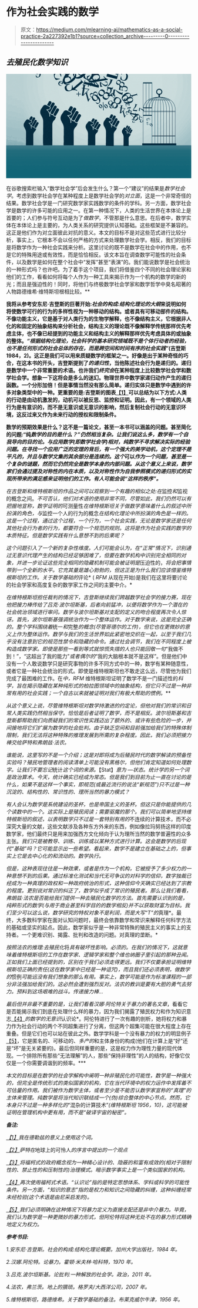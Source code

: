# 作为社会实践的数学

> 原文：<https://medium.com/mlearning-ai/mathematics-as-a-social-practice-2a227392e1b1?source=collection_archive---------0----------------------->

## *去殖民化数学知识*

![](img/5c59df47ba5bf2aad7ba9d96b144b97c.png)

在谷歌搜索栏输入“数学社会学”后会发生什么？第一个“建议”的结果是*数学社会学*。考虑到数学社会学在某种程度上是数学社会学的*对立面*，这是一个非常奇怪的结果。数学社会学是一门研究数学家实践数学的条件的学科。另一方面，数学社会学是数学的许多可能的应用之一。在第一种情况下，人类的生活世界在本体论上是首要的；人们参与符号互动是为了*做数学*，不管那是什么意思。在后者中，数学实体在本体论上是主要的，为人类关系的研究提供认知基础。这些框架是不兼容的。这正是他们作为对立面彼此对抗的意义。本文的目标不是对这些范式进行比较分析，事实上，它根本不会以任何严格的方式来处理数学社会学。相反，我们的目标是将数学作为一种社会实践来分析。这里讨论的既不是数学在社会中的作用，也不是它的特殊用途或有效性，而是恰恰相反。该文本旨在调查数学可能性的社会条件，以及数学是如何在整个社会中“发挥”甚至“表演”的。我们能说数学是社会统治的一种形式吗？也许吧。为了着手这个项目，我们将借鉴四个不同的社会理论家和他们的工作，看看如何将每个人作为一种工具来揭示作为一个机构的数学的新的光；而且是强迫性的！同时，将他们与终极数学社会学家和数学哲学中臭名昭著的人物路德维希·维特斯坦根相比较。**

**我将从参考安东尼·吉登斯的巨著开始:*社会的构成:结构化理论的大纲*来说明如何将使数学可行的行为的多样性视为一种移动的结构。或者具有可移动部件的结构。不像功能主义，它是基于对人类行为的生物学解释，也不像结构主义，它根据非人化的和固定的抽象结构来分析社会，结构主义的理论既不像解释学传统那样优先考虑主体，也不像已经提到的功能主义和结构主义的解释那样优先考虑具体的或抽象的整体。*“根据结构化理论，社会科学的基本研究领域既不是个体行动者的经验，也不是任何形式的社会总体的存在，而是跨空间和时间有序的社会实践”*(吉登斯 1984，2)。这正是我们可以用来质疑数学的框架之一。好像是出于某种奇怪的巧合，在这本书的开头，吉登斯提到了*的递归性*，当他陈述社会行为是递归的。递归是数学中一个非常重要的术语。也许我们*终究会*在某种程度上比较数学社会学和数学社会学。想象一下这将会是多么的迷幻。物理世界中数学家递归动作产生的递归函数。一个分形加倍！但是事情当然没有那么简单。递归实体只是数学中遇到的许多对象类型中的一种。更重要的是:吉登斯的图表[【1】](#_ftn1)可以总结为以下方式:人类的行动是由动机激发的，动机可以被反思、监控和证明。因此，有一个领域的人类行为是有意识的，而不是无意识或无意识的影响，然后复制社会行动的无意识环境，这反过来又作为未来行动的授权和限制条件。**

**数学的预期效果是什么？这不是一篇论文，甚至一本书可以涵盖的问题。甚至简化的问题:“纯*数学的目的是什么？”仍然相当复杂。让我们说这么多，数学有一个自我导向的目的论。与应用数学(即数学社会学)相对，纯数学不寻求解决实际的经验问题。在寻找一个应用广泛的定理的背后，有一个强大的美学动机，这个定理不是平凡的，并且与数学文集的其余部分是连续的。这个*可以*作为一个问题，甚至是一个复杂的谜题，然而它仍然完全是数学本身的内部问题。从这个意义上来说，数学家们会通过提及对称性的内在本质，以及对称性作为自我参照模式的递归形式的实现所带来的满足感来证明他们的工作。有人可能会说“这样的秩序”。***

*在吉登斯和维特根斯坦的作品之间可以观察到一个有趣的相似之处:在*监控*和*监视的概念之间。*不可否认，他们对术语的使用非常不同，尽管如此，我们仍然可以有把握地宣称，数学证明的*可测量性*在维特根斯坦关于做数学意味着什么的叙述中所扮演的角色，与*监控一个人的行为的概念*在结构化理论中所扮演的角色是一样的。这是一个过程，通过这个过程，一个行为，一个社会实践，无论是数学家还是任何其他社会行为者的行为，都要符合一个规范的规则。这将是作为社会实践的数学的本质特征。但是数学实践有什么意想不到的后果呢？*

*这个问题引入了一个新的复杂性维度。人们可能会认为，在“正常”情况下，识别通过无意识代理产生的结构已经足够困难了，但要在数学机构中识别完全相同的对象，并进一步论证这些完全相同的隐藏机制可能会被证明是*压迫性的，*将会把事情带到一个全新的水平。它充其量是雄心勃勃的，但这正是为什么我们应该借鉴维特根斯坦的工作。关于数学基础的*评论* ( *RFM* 从现在开始)是我们在这里将要讨论的社会学家和高度复杂的数学家工作之间的主要中介。*

*在维特根斯坦担任裁判的情况下，吉登斯继续我们跨越数学社会学的接力赛，现在他把接力棒传给了吕克·波尔坦斯基，后者向前猛冲，以便将数学作为一个潜在的社会统治领域进行审问。数学与波尔坦斯基对支配的定义的吻合程度再次令人惊讶。首先，波尔坦斯基强调统治作为一个整体运作。对于数学来说，这是完全正确的。整个学科围绕着*统一*和*完整*的概念(尽管哥德尔的工作)，但它也在更微妙的意义上作为整体运作。数学与我们的生活世界如此紧密地交织在一起，以至于我们几乎没有注意到它的规范性禁令和隐藏的命令。通过社会调节，我们在不同程度上被构造成数学家。即使是那些一看到等式就惊慌失措的人也只能回敬一句*“我做不到！”，“这超出了我的能力”*或者偶尔的*“我的大脑根本就不是这样”。但是他们中没有一个人敢说数学只是研究事物的许多不同方式中的一种，数学有某种随意性，或者它是一种社会统治的形式。即使是维特根斯坦也不敢走这么远，尽管他为我们完成了最困难的工作。在*中，RFM* 维特根斯坦证明了数学不是一门描述性的*科学，旨在揭示隐藏在某种纯形式的柏拉图领域中的抽象结构，但它只不过是一种非常有用的社会实践；一个自古以来就被证明对我们有极大帮助的惯例。***

*从这个意义上说，尽管维特根斯坦对数学持激进的约定论，但他对我们的常识和日常人类实践仍然相当保守。恰恰是后者证明了数学，而不是相反。波尔坦斯基和吉登斯都帮助我们向质疑我们的常识性实践迈出了额外的、或许有些危险的一步，并间接地将它们扩展为数学的社会批判。由于缺乏空间和目前强加给我们的特殊体制限制，我们无法将这种特殊的推理发展到所需的复杂程度。因此，我们必须把接力棒交给萨特和弗朗兹·法农。*

*谁能说，这里写的不是一个介绍；这是对即将成为后殖民时代的数学解读的预备性实验吗？殖民地管理者的阅读清单上可能没有黑格尔，但他们肯定知道如何处理数字。让我们不要忘记*统计*这个词的来源。*【Stat】*意为 *—状态。*统计学的另一个词是*政治算术*。今天，统计确实已经成为常态。但是我们到目前为止一直在讨论的是什么，如果不是这样一个事实，即规范(或最近流行的说法“新规范”)只不过是一种沉淀的、结构性的、常识性的、理所当然的暴力模式？*

*有人会认为数学是系统建设的圣杯，也是帝国主义的圣杯。但这只是你能提供的几个读数中的一个。这实际上是殖民阅读；需要驱魔的那个。我们可以简单地坚持维特根斯坦的叙述，以表明数学只不过是一套特别有用的*不连续的计算技术，而不必深究大量的文献，这些文献涉及各种东方外来的东西，例如像拉玛努扬这样的印度数学家，他们最终只是用来加强西方文化倾向于认为理所当然的数学普遍性的众多主张。*我们只是被教导、训练、训练或以某种方式进行计算。这会是数学的后现代“基础”吗？它可能显示出一些希望。看起来，数学不是建立在基础之上的，但事实上它是去中心化的和流动的。*数学执行。**

*但是，这种表现往往是一种效果，或者是作为一个机构，它被授予了多少权力的一种意想不到的后果。通过标准化测试和当代无可争议的对科学的信仰，数字独裁已经成为一种真理的政权和一种政府统治的形式，这种信仰今天确实已经达到了宗教的程度。更别说对常识的纠正了，数学似乎成了常识的殖民者。那么让我们看看，弗朗兹·法农是否能给我们提供一种去殖民化数学的方法。首先需要认识到的是，纯粹形式的数学(与用于商业甚至科学目的的数学相反)并不以获取财富为目标。我们至少可以这么说，数学研究的特权对象不是利润，而是大写“T”的*真理*。最终，大多数科学家在面对认知问题时，最终会依靠数学和常识来解释任何科学方法的基础或坚实的起点。因此，数学家似乎是一种非常特殊的殖民主义的事实上的支持者。一个更难识别、揭露、批判和改造的问题。对真理的垄断。*

*按照法农的推理:去殖民化*将*具有破坏性影响。必须的。在我们的情况下，这就意味着维特根斯坦的工作在数学家、逻辑学家和整个维也纳圈子里引起的那种丑闻。正如我们上面已经提到的，区别在于我们必须走得更远。我们不仅要承担证明维特根斯坦正确的责任(这在数学家中已经是一种诅咒)，而且我们还必须表明，做数学的*惯例*可能远没有我们想象的那么有用。事实上，数学可能是作为标准课程的一部分非法强加给我们的。这必然会遭到强烈反对。法农的教训是要有大胆的勇气去努力。预料到这场艰难的战斗。传递接力棒…*

*最后但并非最不重要的是，让我们看看汉娜·阿伦特关于暴力的著名文章*，看看它是否能揭示我们到底在处理什么样的暴力，因为我们揭露了殖民权力和作为知识意志[【4】](#_ftn4)*的数学的无意识*认识论*。阿伦特进行了一次有趣的剖析，她将权力和暴力作为社会行动的两个不同超集进行了分离，但这两个超集可能在很大程度上存在重叠。但是它们也可以站在彼此之外。数学学科是一个没有暴力的权力的明显例子[【5】](#_ftn5)，它是匿名的、可移动的、*多产的*和主体身份的构成(他们在计算上是“好”还是“坏”是无关紧要的)。最后但同样重要的是，这是权力作为理性力量的现代体现。一个排除所有那些“无法理解”的人，那些“保持非理性”的人的结构，好像它仅仅是一个你需要调谐到的频率。***

*本文的目标是在数学的社会学解构中阐明一种非殖民化的可能性，数学是一种强大的，但完全是传统形式的类似国家的机构，它在当代环境中的权力运作中发挥着不可估量的作用。我们被作为数学主体，或者至少是不能否认数学家宣称的“真理”的主体来管理。纯数学是将当代知识联结成一个(伪)综合整体的中心节点。然而，它本身只不过是一种多样化的*“混杂的计算技术”*(维特根斯坦 1956，10)，这可能被证明在管理机构中更有用，而不是“破译宇宙的秘密”。*

***备注:***

*[【1】](#_ftnref1)我在德勒兹的意义上使用这个词。*

*[【2】](#_ftnref2)萨特在*地球上的可怜人*的序言中提出的一个观点*

*[【3】](#_ftnref3)将福柯式的政府概念视为一种精心设计的、隐蔽的和富有成效的(相对于限制性的、禁止性的和压制性的)治理模式。暗示数学事实上是一个类似国家的机构。*

*[【4】](#_ftnref4)再次使用福柯式术语。“认识论”指的是特定思想体系、学科或科学的可能性条件。另一方面，“知识的意志”指的是权力和知识之间隐藏的纠缠，这种纠缠经常未经检验(这个术语是由尼采启发的)。*

*[【5】](#_ftnref5)我们必须明确在这种情况下将暴力定义为直接支配还是非中介暴力。毕竟，我们认为数学是一种更微妙的暴力形式，但阿伦特将这种无处不在的暴力形式精确地定义为权力。*

***参考书目:***

*1.安东尼·吉登斯。*社会的构成:结构化理论概要*。加州大学出版社，1984 年。*

*2.汉娜.阿伦特。*论暴力*。霍顿·米夫林·哈科特，1970 年。*

*3.吕克.波尔坦斯基。*论批判:一种解放的社会学*。政治，2011 年。*

*4.法农，弗兰茨。*地上的猥琐*。格罗夫/大西洋公司，2007 年。*

*5.维特根斯坦，路德维希。*关于数学基础的备注。布莱克威尔牛津，1956 年。**